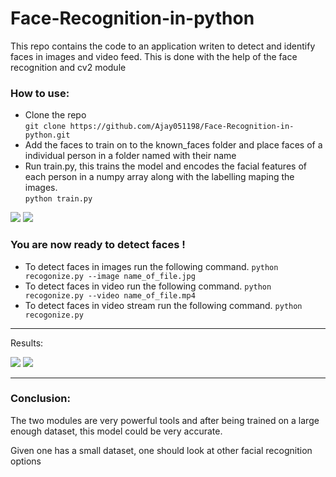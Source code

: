 # Face-Recognition-in-python
This repo contains the code to an application writen to detect and identify faces in images and video feed. 
This is done with the help of the face recognition and cv2 module

### How to use: 
- Clone the repo\
```git clone https://github.com/Ajay051198/Face-Recognition-in-python.git```
- Add the faces to train on to the known_faces folder and place faces of a individual person in a folder named with their name
- Run train.py, this trains the model and encodes the facial features of each person in a numpy array along with the labelling maping the images. \
```python train.py```

<img src = "assets/encoding.jpg">

<img src = "assets/completion.jpg">



### You are now ready to detect faces ! 

- To detect faces in images run the following command. ```python recogonize.py --image name_of_file.jpg```
- To detect faces in video run the following command. ```python recogonize.py --video name_of_file.mp4```
- To detect faces in video stream run the following command. ```python recogonize.py```

---

Results: 

<img src="assets/result.png">

<img src="assets/result2.png">

---

### Conclusion: 

The two modules are very powerful tools and after being trained on a large enough dataset, this model could be very accurate. 

Given one has a small dataset, one should look at other facial recognition options

